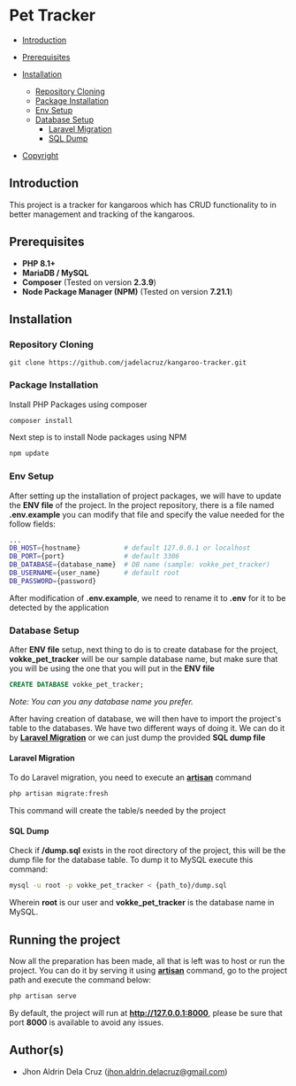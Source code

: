 # Pet Tracker
- [Introduction](#introduction)
- [Prerequisites](#prerequisites)
- [Installation](#installation)
    - [Repository Cloning](#repository-cloning)
    - [Package Installation](#package-installation)
    - [Env Setup](#env-setup)
    - [Database Setup](#database-setup)
        - [Laravel Migration](#laravel-migration)
        - [SQL Dump](#sql-dump)
    
- [Copyright](#copyright)

## Introduction
This project is a tracker for kangaroos which has CRUD functionality to in better management and tracking of the kangaroos.
 
## Prerequisites
- __PHP 8.1+__
- __MariaDB / MySQL__
- __Composer__ (Tested on version __2.3.9__)
- __Node Package Manager (NPM)__ (Tested on version __7.21.1__)

## Installation
### Repository Cloning
```
git clone https://github.com/jadelacruz/kangaroo-tracker.git
```
### Package Installation
Install PHP Packages using composer
```bash
composer install
```
Next step is to install Node packages using NPM
```bash
npm update
```
### Env Setup
After setting up the installation of project packages,  we will have to update the __ENV file__ of the project. In the project repository, there is a file named __.env.example__ you can modify that file and specify the value needed for the follow fields:

```bash
...
DB_HOST={hostname}           # default 127.0.0.1 or localhost
DB_PORT={port}               # default 3306
DB_DATABASE={database_name}  # DB name (sample: vokke_pet_tracker)
DB_USERNAME={user_name}      # default root
DB_PASSWORD={password}
```
After modification of __.env.example__, we need to rename it to __.env__ for it to be detected by the application
### Database Setup
After __ENV file__ setup, next thing to do is to create database for the project, __vokke_pet_tracker__ will be our sample database name, but make sure that you will be using the one that you will put in the __ENV file__

```sql
CREATE DATABASE vokke_pet_tracker;
```
_Note: You can you any database name you prefer._

After having creation of database, we will then have to import the project's table to the databases. We have two different ways of doing it. We can do it by [__Laravel Migration__](https://laravel.com/docs/9.x/migrations) or we can just dump the provided __SQL dump file__

#### Laravel Migration
To do Laravel migration, you need to execute an [__artisan__](https://laravel.com/docs/9.x/artisan) command
```bash
php artisan migrate:fresh
```
This command will create the table/s needed by the project

#### SQL Dump
Check if __/dump.sql__ exists in the root directory of the project, this will be the dump file for the database table. To dump it to MySQL execute this command:
```bash
mysql -u root -p vokke_pet_tracker < {path_to}/dump.sql
```
Wherein __root__ is our user and __vokke_pet_tracker__ is the database name in MySQL.

## Running the project
Now all the preparation has been made, all that is left was to host or run the project. You can do it by serving it using [__artisan__](https://laravel.com/docs/9.x/artisan) command, go to the project path and execute the command below:
```bash
php artisan serve
```
By default, the project will run at __http://127.0.0.1:8000__, please be sure that port __8000__ is available to avoid any issues.

 
## Author(s)
- Jhon Aldrin Dela Cruz (jhon.aldrin.delacruz@gmail.com)
